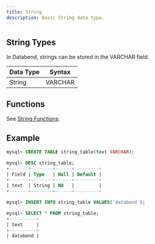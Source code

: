 ```yaml
---
title: String
description: Basic String data type.
---
```


## String Types

In Databend, strings can be stored in the VARCHAR field.

| Data Type        | Syntax   |
| -----------------| -------- |
| String           | VARCHAR

## Functions

See [String Functions](/doc/reference/functions/string-functions).


## Example

```sql
mysql> CREATE TABLE string_table(text VARCHAR);

mysql> DESC string_table;
+-------+--------+------+---------+
| Field | Type   | Null | Default |
+-------+--------+------+---------+
| text  | String | NO   |         |
+-------+--------+------+---------+

mysql> INSERT INTO string_table VALUES('databend');

mysql> SELECT * FROM string_table;
+----------+
| text     |
+----------+
| databend |
```
